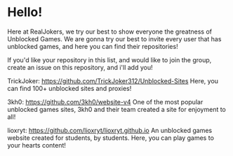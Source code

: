 # Hello!
Here at RealJokers, we try our best to show everyone the greatness of Unblocked Games. We are gonna try our best to invite every user that has unblocked games, and here you can find their repositories!

If you'd like your repository in this list, and would like to join the group, create an issue on this repository, and i'll add you!

TrickJoker: https://github.com/TrickJoker312/Unblocked-Sites Here, you can find 100+ unblocked sites and proxies!

3kh0: https://github.com/3kh0/website-v4 One of the most popular unblocked games sites, 3kh0 and their team created a site for enjoyment to all!

lioxryt: https://github.com/lioxryt/lioxryt.github.io An unblocked games website created for students, by students. Here, you can play games to your hearts content!
<!--

**Here are some ideas to get you started:**

🙋‍♀️ A short introduction - what is your organization all about?
🌈 Contribution guidelines - how can the community get involved?
👩‍💻 Useful resources - where can the community find your docs? Is there anything else the community should know?
🍿 Fun facts - what does your team eat for breakfast?
🧙 Remember, you can do mighty things with the power of [Markdown](https://docs.github.com/github/writing-on-github/getting-started-with-writing-and-formatting-on-github/basic-writing-and-formatting-syntax)
-->
